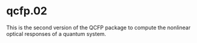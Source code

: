 # qcfp.02

This is the second version of the QCFP package to compute the nonlinear optical responses of a quantum system.